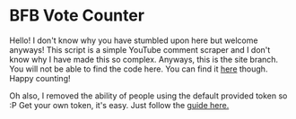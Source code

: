 # BFB Vote Counter
Hello! I don't know why you have stumbled upon here but welcome anyways!
This script is a simple YouTube comment scraper and I don't know why I have made this 
so complex. Anyways, this is the site branch. You will not be able to find the code here. 
You can find it [here](https://github.com/kcomain/bfbVoteCounter) though. Happy counting!

Oh also, I removed the ability of people using the default provided token so :P 
Get your own token, it's easy. Just follow the [guide here.](https://github.com/kcomain/bfbVoteCounter/wiki/Getting-your-Google-API-token)
